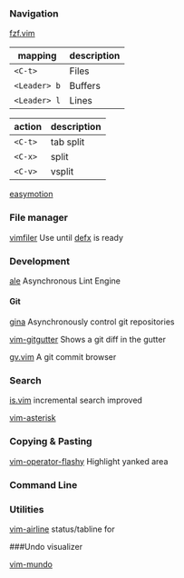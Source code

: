 ### Navigation

[fzf.vim](https://github.com/junegunn/fzf.vim)

| mapping      | description |
| ------------ | ----------- |
| `<C-t>`      | Files       |
| `<Leader> b` | Buffers     |
| `<Leader> l` | Lines       |

| action  | description |
| ------- | ----------- |
| `<C-t>` | tab split   |
| `<C-x>` | split       |
| `<C-v>` | vsplit      |

[easymotion](https://github.com/easymotion/vim-easymotion)

### File manager

[vimfiler](https://github.com/Shougo/vimfiler.vim) Use until
[defx](https://github.com/Shougo/defx.nvim) is ready

### Development

[ale](https://github.com/w0rp/ale) Asynchronous Lint Engine

#### Git

[gina](https://github.com/lambdalisue/gina.vim) Asynchronously control git
repositories

[vim-gitgutter](https://github.com/airblade/vim-gitgutter) Shows a git diff in
the gutter

[gv.vim](https://github.com/junegunn/gv.vim) A git commit browser

### Search

[is.vim](https://github.com/haya14busa/is.vim) incremental search improved

[vim-asterisk](https://github.com/haya14busa/vim-asterisk)

### Copying & Pasting

[vim-operator-flashy](https://github.com/haya14busa/vim-operator-flashy)
Highlight yanked area

### Command Line

### Utilities

[vim-airline](https://github.com/vim-airline/vim-airline) status/tabline for

###Undo visualizer

[vim-mundo](https://github.com/simnalamburt/vim-mundo)
